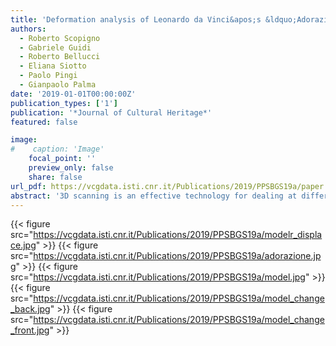 ```yaml
---
title: 'Deformation analysis of Leonardo da Vinci&apos;s &ldquo;Adorazione dei Magi&rdquo; through temporal unrelated 3D digitization'
authors:
  - Roberto Scopigno
  - Gabriele Guidi
  - Roberto Bellucci
  - Eliana Siotto
  - Paolo Pingi
  - Gianpaolo Palma
date: '2019-01-01T00:00:00Z'
publication_types: ['1']
publication: '*Journal of Cultural Heritage*'
featured: false

image:
#    caption: 'Image'
    focal_point: ''
    preview_only: false
    share: false
url_pdf: https://vcgdata.isti.cnr.it/Publications/2019/PPSBGS19a/paper.pdf
abstract: '3D scanning is an effective technology for dealing at different levels the state of  conservation/deformation of a panel painting, from the micro-geometry of the craquelure to the macro-geometry of the supported used. Unfortunately, the current solutions used to analyze multiple 3D scans acquired over time are based on very controlled acquisition procedures, such as the use of target reference points that are stationary over time and fixed to the artwork, or on complex hardware setups to keep the acquisition device fixed to the artwork. These procedures are challenging when a long monitoring period is involved or during restoration when the painting may be moved several times. This paper presents a new and robust approach to observe and quantify the panel deformations of artworks by comparing 3D models acquired with different scanning devices at different times. The procedure is based on a non-rigid registration algorithm that deforms one 3D model over the other in a controlled way, extracting the real deformation field. We apply the method to the 3D scanning data of the unfinished panel painting ``Adorazione dei Magi'''' by Leonardo da Vinci. The data were acquired in 2002 and 2015. First, we analyze the two 3D models with the classical distance from the ideal flat plane of the painting. Then we study the type of deformation of each plank of the support by fitting a quadric surface. Finally, we compare the models before and after the deformation computed by a non-rigid registration algorithm. This last comparison enables the panel deformation to be separated from the structural changes (e.g. the structural restorations on the back and the missing pieces) of the artwork in a more robust way.'
---
```

{{< figure src="https://vcgdata.isti.cnr.it/Publications/2019/PPSBGS19a/modelr_displace.jpg" >}}
{{< figure src="https://vcgdata.isti.cnr.it/Publications/2019/PPSBGS19a/adorazione.jpg" >}}
{{< figure src="https://vcgdata.isti.cnr.it/Publications/2019/PPSBGS19a/model.jpg" >}}
{{< figure src="https://vcgdata.isti.cnr.it/Publications/2019/PPSBGS19a/model_change_back.jpg" >}}
{{< figure src="https://vcgdata.isti.cnr.it/Publications/2019/PPSBGS19a/model_change_front.jpg" >}}
